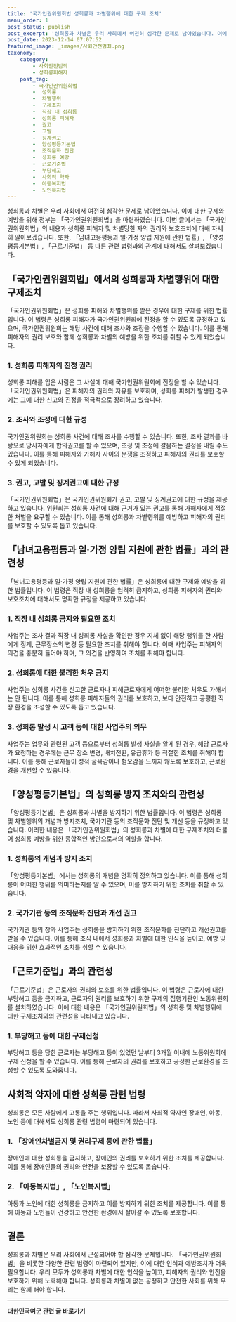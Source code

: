 ```yaml
---
title: '국가인권위원회법 성희롱과 차별행위에 대한 구제 조치'
menu_order: 1
post_status: publish
post_excerpt: '성희롱과 차별은 우리 사회에서 여전히 심각한 문제로 남아있습니다. 이에 대한 구제와 예방을 위해 정부는  국가인권위원회법 을 마련하였습니다. 이번 글에서는  국가인권위원회법 의 내용과 성희롱 피해자 및 차별당한 자의 권리와 보호조치에 대해 자세히 알아보겠습니다. 또한,  남녀고용평등과 일 가정 양립 지원에 관한 법률 ,  양성평등기본법 ,  근로기준법  등 다른 관련 법령과의 관계에 대해서도 살펴보겠습니다.'
post_date: 2023-12-14 07:07:52
featured_image: _images/사회안전범죄.png
taxonomy:
    category:
        - 사회안전범죄
        - 성희롱피해자
    post_tag:
        - 국가인권위원회법
        -  성희롱
        -  차별행위
        -  구제조치
        -  직장 내 성희롱
        -  성희롱 피해자
        -  권고
        -  고발
        -  징계권고
        -  양성평등기본법
        -  조직문화 진단
        -  성희롱 예방
        -  근로기준법
        -  부당해고
        -  사회적 약자
        -  아동복지법
        -  노인복지법
---
```



성희롱과 차별은 우리 사회에서 여전히 심각한 문제로 남아있습니다. 이에 대한 구제와 예방을 위해 정부는 「국가인권위원회법」을 마련하였습니다. 이번 글에서는 「국가인권위원회법」의 내용과 성희롱 피해자 및 차별당한 자의 권리와 보호조치에 대해 자세히 알아보겠습니다. 또한, 「남녀고용평등과 일·가정 양립 지원에 관한 법률」, 「양성평등기본법」, 「근로기준법」 등 다른 관련 법령과의 관계에 대해서도 살펴보겠습니다.

## 「국가인권위원회법」에서의 성희롱과 차별행위에 대한 구제조치

「국가인권위원회법」은 성희롱 피해와 차별행위를 받은 경우에 대한 구제를 위한 법률입니다. 이 법령은 성희롱 피해자가 국가인권위원회에 진정을 할 수 있도록 규정하고 있으며, 국가인권위원회는 해당 사건에 대해 조사와 조정을 수행할 수 있습니다. 이를 통해 피해자의 권리 보호와 함께 성희롱과 차별의 예방을 위한 조치를 취할 수 있게 되었습니다.

### 1. 성희롱 피해자의 진정 권리

성희롱 피해를 입은 사람은 그 사실에 대해 국가인권위원회에 진정을 할 수 있습니다. 「국가인권위원회법」은 피해자의 권리와 자유를 보호하며, 성희롱 피해가 발생한 경우에는 그에 대한 신고와 진정을 적극적으로 장려하고 있습니다.

### 2. 조사와 조정에 대한 규정

국가인권위원회는 성희롱 사건에 대해 조사를 수행할 수 있습니다. 또한, 조사 결과를 바탕으로 당사자에게 합의권고를 할 수 있으며, 조정 및 조정에 갈음하는 결정을 내릴 수도 있습니다. 이를 통해 피해자와 가해자 사이의 분쟁을 조정하고 피해자의 권리를 보호할 수 있게 되었습니다.

### 3. 권고, 고발 및 징계권고에 대한 규정

「국가인권위원회법」은 국가인권위원회가 권고, 고발 및 징계권고에 대한 규정을 제공하고 있습니다. 위원회는 성희롱 사건에 대해 근거가 있는 권고를 통해 가해자에게 적절한 처벌을 요구할 수 있습니다. 이를 통해 성희롱과 차별행위를 예방하고 피해자의 권리를 보호할 수 있도록 돕고 있습니다.

## 「남녀고용평등과 일·가정 양립 지원에 관한 법률」과의 관련성

「남녀고용평등과 일·가정 양립 지원에 관한 법률」은 성희롱에 대한 구제와 예방을 위한 법률입니다. 이 법령은 직장 내 성희롱을 엄격히 금지하고, 성희롱 피해자의 권리와 보호조치에 대해서도 명확한 규정을 제공하고 있습니다.

### 1. 직장 내 성희롱 금지와 필요한 조치

사업주는 조사 결과 직장 내 성희롱 사실을 확인한 경우 지체 없이 해당 행위를 한 사람에게 징계, 근무장소의 변경 등 필요한 조치를 취해야 합니다. 이때 사업주는 피해자의 의견을 충분히 들어야 하며, 그 의견을 반영하여 조치를 취해야 합니다.

### 2. 성희롱에 대한 불리한 처우 금지

사업주는 성희롱 사건을 신고한 근로자나 피해근로자에게 어떠한 불리한 처우도 가해서는 안 됩니다. 이를 통해 성희롱 피해자들의 권리를 보호하고, 보다 안전하고 공평한 직장 환경을 조성할 수 있도록 돕고 있습니다.

### 3. 성희롱 발생 시 고객 등에 대한 사업주의 의무

사업주는 업무와 관련된 고객 등으로부터 성희롱 발생 사실을 알게 된 경우, 해당 근로자가 요청하는 경우에는 근무 장소 변경, 배치전환, 유급휴가 등 적절한 조치를 취해야 합니다. 이를 통해 근로자들이 성적 굴욕감이나 혐오감을 느끼지 않도록 보호하고, 근로환경을 개선할 수 있습니다.

## 「양성평등기본법」의 성희롱 방지 조치와의 관련성

「양성평등기본법」은 성희롱과 차별을 방지하기 위한 법률입니다. 이 법령은 성희롱 및 차별행위의 개념과 방지조치, 국가기관 등의 조직문화 진단 및 개선 등을 규정하고 있습니다. 이러한 내용은 「국가인권위원회법」의 성희롱과 차별에 대한 구제조치와 더불어 성희롱 예방을 위한 종합적인 방안으로서의 역할을 합니다.

### 1. 성희롱의 개념과 방지 조치

「양성평등기본법」에서는 성희롱의 개념을 명확히 정의하고 있습니다. 이를 통해 성희롱이 어떠한 행위를 의미하는지를 알 수 있으며, 이를 방지하기 위한 조치를 취할 수 있습니다.

### 2. 국가기관 등의 조직문화 진단과 개선 권고

국가기관 등의 장과 사업주는 성희롱을 방지하기 위한 조직문화를 진단하고 개선권고를 받을 수 있습니다. 이를 통해 조직 내에서 성희롱과 차별에 대한 인식을 높이고, 예방 및 대응을 위한 효과적인 조치를 취할 수 있습니다.

## 「근로기준법」과의 관련성

「근로기준법」은 근로자의 권리와 보호를 위한 법률입니다. 이 법령은 근로자에 대한 부당해고 등을 금지하고, 근로자의 권리를 보호하기 위한 구제의 집행기관인 노동위원회를 설치하였습니다. 이에 대한 내용은 「국가인권위원회법」의 성희롱 및 차별행위에 대한 구제조치와의 관련성을 나타내고 있습니다.

### 1. 부당해고 등에 대한 구제신청

부당해고 등을 당한 근로자는 부당해고 등이 있었던 날부터 3개월 이내에 노동위원회에 구제 신청을 할 수 있습니다. 이를 통해 근로자의 권리를 보호하고 공정한 근로환경을 조성할 수 있도록 도와줍니다.

## 사회적 약자에 대한 성희롱 관련 법령

성희롱은 모든 사람에게 고통을 주는 행위입니다. 따라서 사회적 약자인 장애인, 아동, 노인 등에 대해서도 성희롱 관련 법령이 마련되어 있습니다.

### 1. 「장애인차별금지 및 권리구제 등에 관한 법률」

장애인에 대한 성희롱을 금지하고, 장애인의 권리를 보호하기 위한 조치를 제공합니다. 이를 통해 장애인들의 권리와 안전을 보장할 수 있도록 돕습니다.

### 2. 「아동복지법」, 「노인복지법」

아동과 노인에 대한 성희롱을 금지하고 이를 방지하기 위한 조치를 제공합니다. 이를 통해 아동과 노인들이 건강하고 안전한 환경에서 살아갈 수 있도록 보호합니다.

## 결론

성희롱과 차별은 우리 사회에서 근절되어야 할 심각한 문제입니다. 「국가인권위원회법」을 비롯한 다양한 관련 법령이 마련되어 있지만, 이에 대한 인식과 예방조치가 더욱 필요합니다. 우리 모두가 성희롱과 차별에 대한 인식을 높이고, 피해자의 권리와 안전을 보호하기 위해 노력해야 합니다. 성희롱과 차별이 없는 공정하고 안전한 사회를 위해 우리는 함께 해야 합니다.
<!-- wp:separator -->
<hr class="wp-block-separator has-alpha-channel-opacity"/>
<!-- /wp:separator -->

<!-- wp:group {"backgroundColor":"base","layout":{"type":"constrained"}} -->
<div class="wp-block-group has-base-background-color has-background"><!-- wp:paragraph {"align":"center","fontSize":"medium"} -->
<p class="has-text-align-center has-large-font-size"><strong>대한민국여군 관련 글 바로가기</strong></p>
<!-- /wp:paragraph -->


<!-- wp:latest-posts
{"categories":[{"id":7224,"count":19,"description":"","link":"https://uknowlaw.com/category/%eb%8c%80%ed%95%9c%eb%af%bc%ea%b5%ad%ec%97%ac%ea%b5%b0/","name":"대한민국여군","slug":"대한민국여군","taxonomy":"category","parent":0,"meta":[],"_links":{"self":[{"href":"https://uknowlaw.com/wp-json/wp/v2/categories/7224"}],"collection":[{"href":"https://uknowlaw.com/wp-json/wp/v2/categories"}],"about":[{"href":"https://uknowlaw.com/wp-json/wp/v2/taxonomies/category"}],"wp:post_type":[{"href":"https://uknowlaw.com/wp-json/wp/v2/posts?categories=7224"}],"curies":[{"name":"wp","href":"https://api.w.org/{rel}","templated":true}]}}],"postsToShow":100,"excerptLength":28,"postLayout":"grid","columns":2,"featuredImageAlign":"left","featuredImageSizeSlug":"large","fontSize":"small"} /--></div>
<!-- /wp:group -->